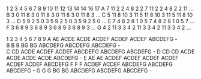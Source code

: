   1  2  3  4  5  6  7  8  9 10 11 12 13 14 14 16 17
A 7 11  2  2  4  8  2  2  7 11  2  2  4  8  2  2 11 ... 
B 3  0 11  8  3  0 11  8  3  0 11  8  3  0 11  8  3 ...
C 5 11  8 10  3 11  5 11  8 10  3 11  5 11  8 10  3 ...
D 5  9  2  5  0  3  5  9  2  5  0  3  5  9  2  5  0 ...
E 7  4  8  2  8  1  0  5  7  4  8  2  8  1  0  5  7 ...
F 3  6  8  9  3  6  8  9  3  6  8  9  3  6  8  9  3 ...
G 4  2 11  3  3  4  2 11  3  3  4  2 11  3  3  4  2 ...

  1    2    3     4     5       6       7       8     9
A AE   ACDE ACDE  ACDEF ACDEF   ACDEF   ABCDEFG -     
B B    B    BG    BG    ABCDEFG ABCDEFG ABCDEFG -    
C CD   ACDE ACDEF ACDEF ABCDEFG ABCDEFG ABCDEFG -
D CD   CD   ACDE  ACDE  ACDE    ACDE    ABCDEFG -
E AE   AE   ACDEF ACDEF ACDEF   ACDEF   ACDEF   ACDEF ABCDEFG
F F    F    ACDEF ACDEF ABCDEFG ABCDEFG ABCDEFG -
G G    G    BG    BG    ABCDEFG ABCDEFG ABCDEFG -
